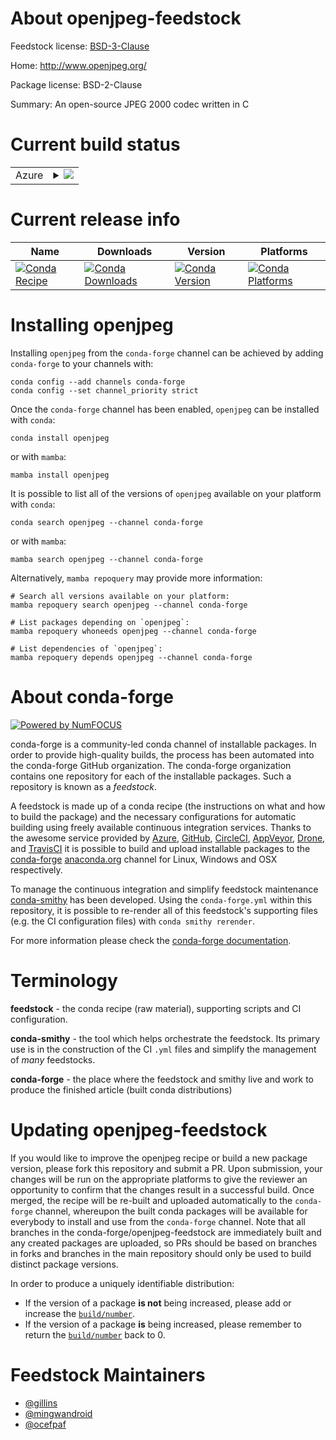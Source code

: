 About openjpeg-feedstock
========================

Feedstock license: [BSD-3-Clause](https://github.com/conda-forge/openjpeg-feedstock/blob/main/LICENSE.txt)

Home: http://www.openjpeg.org/

Package license: BSD-2-Clause

Summary: An open-source JPEG 2000 codec written in C

Current build status
====================


<table>
    
  <tr>
    <td>Azure</td>
    <td>
      <details>
        <summary>
          <a href="https://dev.azure.com/conda-forge/feedstock-builds/_build/latest?definitionId=718&branchName=main">
            <img src="https://dev.azure.com/conda-forge/feedstock-builds/_apis/build/status/openjpeg-feedstock?branchName=main">
          </a>
        </summary>
        <table>
          <thead><tr><th>Variant</th><th>Status</th></tr></thead>
          <tbody><tr>
              <td>linux_64</td>
              <td>
                <a href="https://dev.azure.com/conda-forge/feedstock-builds/_build/latest?definitionId=718&branchName=main">
                  <img src="https://dev.azure.com/conda-forge/feedstock-builds/_apis/build/status/openjpeg-feedstock?branchName=main&jobName=linux&configuration=linux%20linux_64_" alt="variant">
                </a>
              </td>
            </tr><tr>
              <td>linux_aarch64</td>
              <td>
                <a href="https://dev.azure.com/conda-forge/feedstock-builds/_build/latest?definitionId=718&branchName=main">
                  <img src="https://dev.azure.com/conda-forge/feedstock-builds/_apis/build/status/openjpeg-feedstock?branchName=main&jobName=linux&configuration=linux%20linux_aarch64_" alt="variant">
                </a>
              </td>
            </tr><tr>
              <td>linux_ppc64le</td>
              <td>
                <a href="https://dev.azure.com/conda-forge/feedstock-builds/_build/latest?definitionId=718&branchName=main">
                  <img src="https://dev.azure.com/conda-forge/feedstock-builds/_apis/build/status/openjpeg-feedstock?branchName=main&jobName=linux&configuration=linux%20linux_ppc64le_" alt="variant">
                </a>
              </td>
            </tr><tr>
              <td>osx_64</td>
              <td>
                <a href="https://dev.azure.com/conda-forge/feedstock-builds/_build/latest?definitionId=718&branchName=main">
                  <img src="https://dev.azure.com/conda-forge/feedstock-builds/_apis/build/status/openjpeg-feedstock?branchName=main&jobName=osx&configuration=osx%20osx_64_" alt="variant">
                </a>
              </td>
            </tr><tr>
              <td>osx_arm64</td>
              <td>
                <a href="https://dev.azure.com/conda-forge/feedstock-builds/_build/latest?definitionId=718&branchName=main">
                  <img src="https://dev.azure.com/conda-forge/feedstock-builds/_apis/build/status/openjpeg-feedstock?branchName=main&jobName=osx&configuration=osx%20osx_arm64_" alt="variant">
                </a>
              </td>
            </tr><tr>
              <td>win_64</td>
              <td>
                <a href="https://dev.azure.com/conda-forge/feedstock-builds/_build/latest?definitionId=718&branchName=main">
                  <img src="https://dev.azure.com/conda-forge/feedstock-builds/_apis/build/status/openjpeg-feedstock?branchName=main&jobName=win&configuration=win%20win_64_" alt="variant">
                </a>
              </td>
            </tr>
          </tbody>
        </table>
      </details>
    </td>
  </tr>
</table>

Current release info
====================

| Name | Downloads | Version | Platforms |
| --- | --- | --- | --- |
| [![Conda Recipe](https://img.shields.io/badge/recipe-openjpeg-green.svg)](https://anaconda.org/conda-forge/openjpeg) | [![Conda Downloads](https://img.shields.io/conda/dn/conda-forge/openjpeg.svg)](https://anaconda.org/conda-forge/openjpeg) | [![Conda Version](https://img.shields.io/conda/vn/conda-forge/openjpeg.svg)](https://anaconda.org/conda-forge/openjpeg) | [![Conda Platforms](https://img.shields.io/conda/pn/conda-forge/openjpeg.svg)](https://anaconda.org/conda-forge/openjpeg) |

Installing openjpeg
===================

Installing `openjpeg` from the `conda-forge` channel can be achieved by adding `conda-forge` to your channels with:

```
conda config --add channels conda-forge
conda config --set channel_priority strict
```

Once the `conda-forge` channel has been enabled, `openjpeg` can be installed with `conda`:

```
conda install openjpeg
```

or with `mamba`:

```
mamba install openjpeg
```

It is possible to list all of the versions of `openjpeg` available on your platform with `conda`:

```
conda search openjpeg --channel conda-forge
```

or with `mamba`:

```
mamba search openjpeg --channel conda-forge
```

Alternatively, `mamba repoquery` may provide more information:

```
# Search all versions available on your platform:
mamba repoquery search openjpeg --channel conda-forge

# List packages depending on `openjpeg`:
mamba repoquery whoneeds openjpeg --channel conda-forge

# List dependencies of `openjpeg`:
mamba repoquery depends openjpeg --channel conda-forge
```


About conda-forge
=================

[![Powered by
NumFOCUS](https://img.shields.io/badge/powered%20by-NumFOCUS-orange.svg?style=flat&colorA=E1523D&colorB=007D8A)](https://numfocus.org)

conda-forge is a community-led conda channel of installable packages.
In order to provide high-quality builds, the process has been automated into the
conda-forge GitHub organization. The conda-forge organization contains one repository
for each of the installable packages. Such a repository is known as a *feedstock*.

A feedstock is made up of a conda recipe (the instructions on what and how to build
the package) and the necessary configurations for automatic building using freely
available continuous integration services. Thanks to the awesome service provided by
[Azure](https://azure.microsoft.com/en-us/services/devops/), [GitHub](https://github.com/),
[CircleCI](https://circleci.com/), [AppVeyor](https://www.appveyor.com/),
[Drone](https://cloud.drone.io/welcome), and [TravisCI](https://travis-ci.com/)
it is possible to build and upload installable packages to the
[conda-forge](https://anaconda.org/conda-forge) [anaconda.org](https://anaconda.org/)
channel for Linux, Windows and OSX respectively.

To manage the continuous integration and simplify feedstock maintenance
[conda-smithy](https://github.com/conda-forge/conda-smithy) has been developed.
Using the ``conda-forge.yml`` within this repository, it is possible to re-render all of
this feedstock's supporting files (e.g. the CI configuration files) with ``conda smithy rerender``.

For more information please check the [conda-forge documentation](https://conda-forge.org/docs/).

Terminology
===========

**feedstock** - the conda recipe (raw material), supporting scripts and CI configuration.

**conda-smithy** - the tool which helps orchestrate the feedstock.
                   Its primary use is in the construction of the CI ``.yml`` files
                   and simplify the management of *many* feedstocks.

**conda-forge** - the place where the feedstock and smithy live and work to
                  produce the finished article (built conda distributions)


Updating openjpeg-feedstock
===========================

If you would like to improve the openjpeg recipe or build a new
package version, please fork this repository and submit a PR. Upon submission,
your changes will be run on the appropriate platforms to give the reviewer an
opportunity to confirm that the changes result in a successful build. Once
merged, the recipe will be re-built and uploaded automatically to the
`conda-forge` channel, whereupon the built conda packages will be available for
everybody to install and use from the `conda-forge` channel.
Note that all branches in the conda-forge/openjpeg-feedstock are
immediately built and any created packages are uploaded, so PRs should be based
on branches in forks and branches in the main repository should only be used to
build distinct package versions.

In order to produce a uniquely identifiable distribution:
 * If the version of a package **is not** being increased, please add or increase
   the [``build/number``](https://docs.conda.io/projects/conda-build/en/latest/resources/define-metadata.html#build-number-and-string).
 * If the version of a package **is** being increased, please remember to return
   the [``build/number``](https://docs.conda.io/projects/conda-build/en/latest/resources/define-metadata.html#build-number-and-string)
   back to 0.

Feedstock Maintainers
=====================

* [@gillins](https://github.com/gillins/)
* [@mingwandroid](https://github.com/mingwandroid/)
* [@ocefpaf](https://github.com/ocefpaf/)

